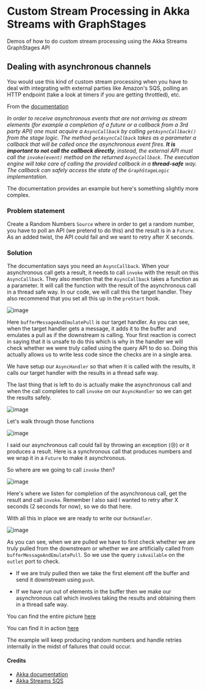 # Custom Stream Processing in Akka Streams with GraphStages
Demos of how to do custom stream processing using the Akka Streams GraphStages API

## Dealing with asynchronous channels
You would use this kind of custom stream processing when you have to deal with integrating with external parties like 
Amazon's SQS, polling an HTTP endpoint (take a look at timers if you are getting throttled), etc.

From the [documentation](http://doc.akka.io/docs/akka/2.4/scala/stream/stream-customize.html?_ga=1.95210907.668506683.1483746547#Using_asynchronous_side-channels)

*In order to receive asynchronous events that are not arriving as stream elements (for example a completion of a future 
or a callback from a 3rd party API) one must acquire a `AsyncCallback` by calling `getAsyncCallback()` from the stage 
logic. The method `getAsyncCallback` takes as a parameter a callback that will be called once the asynchronous event 
fires. <strong>It is important to not call the callback directly</strong>, instead, the external API must call the `invoke(event)` 
method on the returned `AsyncCallback`. The execution engine will take care of calling the provided callback in a 
<strong>thread-safe</strong> way. The callback can safely access the state of the `GraphStageLogic` implementation.*

The documentation provides an example but here's something slightly more complex.

### Problem statement
Create a Random Numbers `Source` where in order to get a random number, you have to poll an API (we pretend to do this) 
and the result is in a `Future`. As an added twist, the API could fail and we want to retry after X seconds. 

### Solution
The documentation says you need an `AsyncCallback`. When your asynchronous call gets a result, it needs to call `invoke` 
with the result on this `AsyncCallback`. They also mention that the `AsyncCallback` takes a function as a parameter. 
It will call the function with the result of the asynchronous call in a thread safe way. In our code, we will call this 
the target handler. They also recommend that you set all this up in the `preStart` hook.

![image](https://cloud.githubusercontent.com/assets/14280155/22624572/10a9ed9a-eb4e-11e6-9340-329dd623288f.png)

Here `bufferMessageAndEmulatePull` is our target handler. As you can see, when the target handler gets a message, it 
adds it to the buffer and emulates a pull as if the downstream is calling. Your first reaction is correct in saying that 
it is unsafe to do this which is why in the handler we will check whether we were truly called using the query API to do 
so. Doing this actually allows us to write less code since the checks are in a single area.

We have setup our `AsyncHandler` so that when it is called with the results, it calls our target handler with the results 
in a thread safe way.

The last thing that is left to do is actually make the asynchronous call and when the call completes to call `invoke` on 
our `AsyncHandler` so we can get the results safely.

![image](https://cloud.githubusercontent.com/assets/14280155/22624583/4ae4f22a-eb4e-11e6-936e-1dcb61e6bd86.png)

Let's walk through those functions

![image](https://cloud.githubusercontent.com/assets/14280155/22624586/5a7acb9c-eb4e-11e6-91d5-7d6fc1c442ba.png)

I said our asynchronous call could fail by throwing an exception (:cry:) or it produces a result. Here is a 
synchronous call that produces numbers and we wrap it in a `Future` to make it asynchronous.

So where are we going to call `invoke` then? 

![image](https://cloud.githubusercontent.com/assets/14280155/22624599/a5c2f7e6-eb4e-11e6-99d8-12547754bf73.png)

Here's where we listen for completion of the asynchronous call, get the result and call `invoke`. Remember I also said 
I wanted to retry after X seconds (2 seconds for now), so we do that here.

With all this in place we are ready to write our `OutHandler`.

![image](https://cloud.githubusercontent.com/assets/14280155/22624602/e7e46646-eb4e-11e6-874d-63baa1a7f7f5.png)

As you can see, when we are pulled we have to first check whether we are truly pulled from the downstream or whether we 
are artificially called from `bufferMessageAndEmulatePull`. So we use the query `isAvailable` on the `outlet` port to 
check.

- If we are truly pulled then we take the first element off the buffer and send it downstream using `push`. 

- If we have run out of elements in the buffer then we make our asynchronous call which involves taking the results and 
obtaining them in a thread safe way.

You can find the entire picture [here](https://github.com/calvinlfer/Akka-Streams-custom-stream-processing-examples/blob/master/src/main/scala/com/calvin/streamy/SideChannelSource.scala)

You can find it in action [here](https://github.com/calvinlfer/Akka-Streams-custom-stream-processing-examples/blob/master/src/main/scala/com/calvin/streamy/Example.scala#L135)

The example will keep producing random numbers and handle retries internally in the midst of failures that could occur.

#### Credits
- [Akka documentation](http://doc.akka.io/docs/akka/2.4/scala/stream/stream-customize.html?_ga=1.95210907.668506683.1483746547#Completion)
- [Akka Streams SQS](https://github.com/s12v/akka-stream-sqs)
